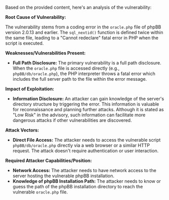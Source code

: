 Based on the provided content, here's an analysis of the vulnerability:

**Root Cause of Vulnerability:**

The vulnerability stems from a coding error in the `oracle.php` file of phpBB version 2.0.13 and earlier. The `sql_nextid()` function is defined twice within the same file, leading to a "Cannot redeclare" fatal error in PHP when the script is executed.

**Weaknesses/Vulnerabilities Present:**

*   **Full Path Disclosure:** The primary vulnerability is a full path disclosure. When the `oracle.php` file is accessed directly (e.g., `phpBB/db/oracle.php`), the PHP interpreter throws a fatal error which includes the full server path to the file within the error message.

**Impact of Exploitation:**

*   **Information Disclosure:** An attacker can gain knowledge of the server's directory structure by triggering the error. This information is valuable for reconnaissance and planning further attacks. Although it is stated as "Low Risk" in the advisory, such information can facilitate more dangerous attacks if other vulnerabilities are discovered.

**Attack Vectors:**

*   **Direct File Access:** The attacker needs to access the vulnerable script `phpBB/db/oracle.php` directly via a web browser or a similar HTTP request. The attack doesn't require authentication or user interaction.

**Required Attacker Capabilities/Position:**

*   **Network Access:** The attacker needs to have network access to the server hosting the vulnerable phpBB installation.
*   **Knowledge of phpBB Installation Path:** The attacker needs to know or guess the path of the phpBB installation directory to reach the vulnerable `oracle.php` file.